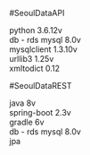 #SeoulDataAPI   
   
   python 3.6.12v   
   db - rds mysql 8.0v   
   mysqlclient 1.3.10v   
   urllib3 1.25v   
   xmltodict 0.12   
   
   
#SeoulDataREST   
      
   java 8v   
   spring-boot 2.3v   
   gradle 6v   
   db - rds mysql 8.0v   
   jpa   

